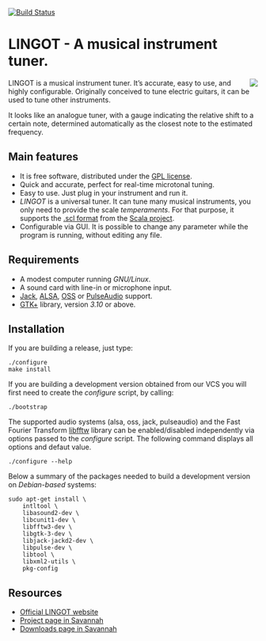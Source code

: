 [![Build Status](https://travis-ci.com/ibancg/lingot.svg?branch=master)](https://travis-ci.com/ibancg/lingot)

# LINGOT - A musical instrument tuner.

<img align="right" src="http://lingot.nongnu.org/images/lingot-black-main.png">

LINGOT is a musical instrument tuner. It’s accurate, easy to use, and highly configurable. Originally conceived to tune electric
guitars, it can be used to tune other instruments.

It looks like an analogue tuner, with a gauge indicating the relative shift to a certain note,
determined automatically as the closest note to the estimated frequency.


## Main features

* It is free software, distributed under the [GPL license](https://www.gnu.org/licenses/old-licenses/gpl-2.0.html).
* Quick and accurate, perfect for real-time microtonal tuning.
* Easy to use. Just plug in your instrument and run it.
* _LINGOT_ is a universal tuner. It can tune many musical instruments, you only need to provide the scale _temperaments_. For that purpose, it supports the [.scl format](http://www.huygens-fokker.org/scala/scl_format.html) from the [Scala project](http://www.huygens-fokker.org/scala/).
* Configurable via GUI. It is possible to change any parameter while the program is running, without editing any file.

## Requirements

* A modest computer running _GNU/Linux_.
* A sound card with line-in or microphone input.
* [Jack](http://www.jackaudio.org/), [ALSA](https://www.alsa-project.org/main/index.php/Main_Page), [OSS](http://www.opensound.com/oss.html) or [PulseAudio](https://www.freedesktop.org/wiki/Software/PulseAudio/) support.
* [GTK+](https://www.gtk.org/) library, version _3.10_ or above.

## Installation

If you are building a release, just type:

```console
./configure
make install
```

If you are building a development version obtained from our VCS you will first need to
create the _configure_ script, by calling:

```console
./bootstrap
```

The supported audio systems (alsa, oss, jack, pulseaudio) and the Fast
Fourier Transform [libfftw](http://fftw.org) library can be
enabled/disabled independently via options passed to the _configure_
script.
The following command displays all options and defaut value.
```console
./configure --help

```

Below a summary of the packages needed to build a development version on _Debian-based_ systems:

```console
sudo apt-get install \
    intltool \
    libasound2-dev \
    libcunit1-dev \
    libfftw3-dev \
    libgtk-3-dev \
    libjack-jackd2-dev \
    libpulse-dev \
    libtool \
    libxml2-utils \
    pkg-config
```

## Resources

* [Official LINGOT website](http://lingot.nongnu.org/)
* [Project page in Savannah](https://savannah.nongnu.org/projects/lingot/)
* [Downloads page in Savannah](http://download.savannah.gnu.org/releases/lingot/)
